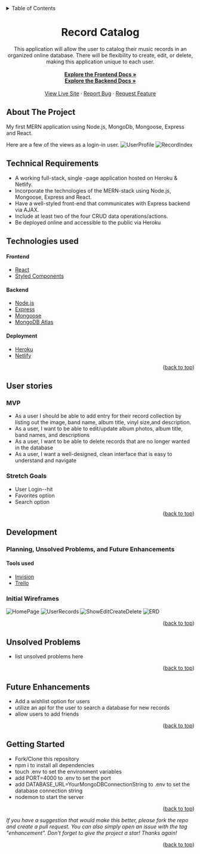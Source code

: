<div id="top"></div>

<details>
  <summary>Table of Contents</summary>
  <ol>
    <li>
      <a href="#about-the-project">About The Project</a>
      <ul>
        <li><a href="#technical-requirements">Technical Requirements</a></li>
        <li><a href="#technologies-used">Technologies-Used</a></li>
      </ul>
    </li>
    <li>
      <a href="#user-stories">User Stories</a>
      <ul>
        <li><a href="#mvp">MVP</a></li>
        <li><a href="#stretch-goals">Stretch Goals</a></li>
      </ul>
    </li>
    <li>
      <a href="#developement">Planning, Unsolved Problems, and Future Enhancements</a>
      <ul>
        <li><a href="#tools-used">Tools Used</a></li>
        <li><a href="#initial-wireframes">Initial Wireframes</a></li>
        <li><a href="#unsolved-problems">Unsolved Problems</a></li>
        <li><a href="#future-enhancements">Future Enhancements</a></li>
      </ul>
    </li>
    <li>
     <a href="#getting-started">Getting Started</a>
    </li>
  </ol>
</details>

<div align="center">
<h1 align="center">Record Catalog</h1>

  <p align="center">
This application will allow the user to catalog their music records in an organized online database. There will be flexibility to create, edit, or delete, making this application unique to each user.
    <br />
    <br />
    <a href="https://github.com/hummingbirdcreative/Project3-RecordCatalog-FrontEnd-"><strong>Explore the Frontend Docs »</strong></a><br>
    <a href="https://github.com/hummingbirdcreative/Project3-RecordCatalog-Backend"><strong>Explore the Backend Docs »</strong>
    <br />
    <br />
    <a href="https://record-project.netlify.app/">View Live Site</a>
    ·
    <a href="https://github.com/hummingbirdcreative/Project3-RecordCatalog-Backend/issues">Report Bug</a>
    ·
    <a href="https://github.com/hummingbirdcreative/Project3-RecordCatalog-Backend/issues">Request Feature</a>
  </p>
</div>

## About The Project

My first MERN application using Node.js, MongoDb, Mongoose, Express and React.

Here are a few of the views as a login-in user.
![UserProfile](#)
![RecordIndex](#)

## Technical Requirements

- A working full-stack, single -page application hosted on Heroku & Netlify.
- Incorporate the technologies of the MERN-stack using Node.js, Mongoose, Express and React.
- Have a well-styled front-end that communicates with Express backend via AJAX.
- Include at least two of the four CRUD data operations/actions.
- Be deployed online and accessible to the public via Heroku

## Technologies used

#### Frontend

- [React](https://reactjs.org/)
- [Styled Components](https://styled-components.com/)

#### Backend

- [Node.js](https://nodejs.org/dist./v6.16.0/docs/api/synopsis.html)
- [Express](https://expressjs.com/)
- [Mongoose](https://mongoosejs.com/docs/index.html)
- [MongoDB Atlas](https://www.mongodb.com/atlas)

#### Deployment

- [Heroku](https://devcenter.heroku.com/articles/getting-started-with-nodejs)
- [Netlify](https://docs.netlify.com/?_gl=1%2a3nt3we%2a_gcl_aw%2aR0NMLjE2NjEzOTM2NTIuQ2p3S0NBandtSmVZQmhBd0Vpd0FYbGcwQVNXeHdhaDY3cXZTVFBxOHBTcTdEeUdmWWhDUmRjdmxnX0V4MkFseGcwd3VCM3ltcHNUc3V4b0NqRmNRQXZEX0J3RQ..&_ga=2.106224459.93517023.1661393652-710746354.1661393652&_gac=1.112985462.1661393652.CjwKCAjwmJeYBhAwEiwAXlg0ASWxwah67qvSTPq8pSq7DyGfYhCRdcvlg_Ex2Alxg0wuB3ympsTsuxoCjFcQAvD_BwE)

<p align="right">(<a href="#top">back to top</a>)</p>

## User stories

### MVP

- As a user I should be able to add entry for their record collection by listing out the image, band name, album title, vinyl size,and description.
- As a user, I want to be able to edit/update album photos, album title, band names, and descriptions
- As a user, I want to be able to delete records that are no longer wanted in the database
- As a user, I want a well-designed, clean interface that is easy to understand and navigate

### Stretch Goals

- User Login--hit
- Favorites option
- Search option
<p align="right">(<a href="#top">back to top</a>)</p>

## Development

### Planning, Unsolved Problems, and Future Enhancements

#### Tools used

- [Invision](https://www.invisionapp.com/)
- [Trello](https://trello.com/)

### Initial Wireframes

![HomePage](https://i.imgur.com/fpoWU04.png)
![UserRecords](https://i.imgur.com/yMRyUuK.png)
![ShowEditCreateDelete](https://i.imgur.com/rH7Z1xq.png)
![ERD](https://i.imgur.com/t3rYHKx.png)

<p align="right">(<a href="#top">back to top</a>)</p>

## Unsolved Problems

- list unsolved problems here

<p align="right">(<a href="#top">back to top</a>)</p>

## Future Enhancements

- Add a wishlist option for users
- utilize an api for the user to search a database for new records
- allow users to add friends

<p align="right">(<a href="#top">back to top</a>)</p>

## Getting Started

- Fork/Clone this repository
- npm i to install all dependencies
- touch .env to set the environment variables
- add PORT=4000 to .env to set the port
- add DATABASE_URL=YourMongoDBConnectionString to .env to set the database connection string
- nodemon to start the server

<p align="right">(<a href="#top">back to top</a>)</p>

_If you have a suggestion that would make this better, please fork the repo and create a pull request. You can also simply open an issue with the tag "enhancement". Don't forget to give the project a star! Thanks again!_

<p align="right">(<a href="#top">back to top</a>)</p>
